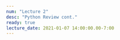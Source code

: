 ```yaml
---
num: "Lecture 2"
desc: "Python Review cont."
ready: true
lecture_date: 2021-01-07 14:00:00.00-7:00
---
```


